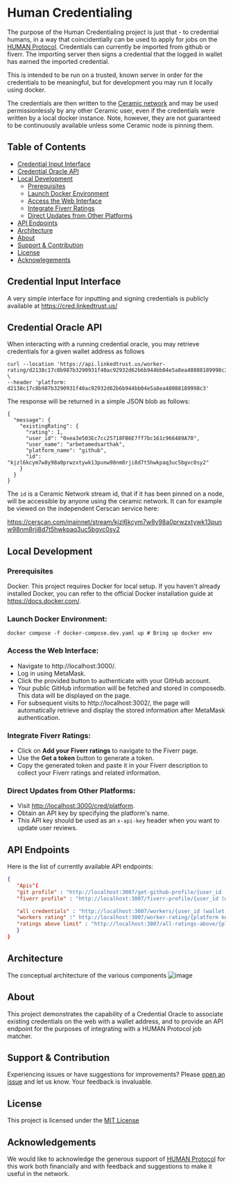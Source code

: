 # Human Credentialing
The purpose of the Human Credentialing project is just that - to credential humans, in a way that coincidentially can be used to apply for jobs on the [HUMAN Protocol](https://www.humanprotocol.org/).  Credentials can currently be imported from github or fiverr.  The importing server then signs a credential that the logged in wallet has earned the imported credential.

This is intended to be run on a trusted, known server in order for the credentials to be meaningful, but for development you may run it locally using docker.

The credentials are then written to the [Ceramic network](https://ceramic.network/) and may be used permissionlessly by any other Ceramic user, even if the credentials were written by a local docker instance.  Note, however, they are not guaranteed to be continuously available unless some Ceramic node is pinning them.

## Table of Contents
- [Credential Input Interface](#credential-input-interface)
- [Credential Oracle API](#credential-oracle-api)
- [Local Development](#local-development)
  * [Prerequisites](#prerequisites)
  * [Launch Docker Environment](#launch-docker-environment)
  * [Access the Web Interface](#access-the-web-interface)
  * [Integrate Fiverr Ratings](#integrate-fiverr-ratings)
  * [Direct Updates from Other Platforms](#direct-updates-from-other-platforms)
- [API Endpoints](#api-endpoints)
- [Architecture](#architecture)
- [About](#about)
- [Support & Contribution](#support--contribution)
- [License](#license)
- [Acknowlegements](#acknowledgements)

## Credential Input Interface

A very simple interface for inputting and signing credentials is publicly available at https://cred.linkedtrust.us/

## Credential Oracle API

When interacting with a running credential oracle, you may retrieve credentials for a given wallet address as follows

```
curl --location 'https://api.linkedtrust.us/worker-rating/d2138c17c8b987b3290931f40ac92932d62b6b944bb04e5a8ea48088189998c3/0xea3e503Ec7cc25718FB6E7ff7bc161c966489A70' \
--header 'platform: d2138c17c8b987b3290931f40ac92932d62b6b944bb04e5a8ea48088189998c3'
```

The response will be returned in a simple JSON blob as follows:

```
{
  "message": {
    "existingRating": {
      "rating": 1,
      "user_id": "0xea3e503Ec7cc25718FB6E7ff7bc161c966489A70",
      "user_name": "arbetamedsarthak",
      "platform_name": "github",
      "id": "kjzl6kcym7w8y98a0prwzxtywk13punw98nm8rji8d7t5hwkpaq3uc5bgvc0sy2"
    }
  }
}
```

The `id` is a Ceramic Network stream id, that if it has been pinned on a node, will be accessible by anyone using the ceramic network.  It can for example be viewed on the independent Cerscan service here:

https://cerscan.com/mainnet/stream/kjzl6kcym7w8y98a0prwzxtywk13punw98nm8rji8d7t5hwkpaq3uc5bgvc0sy2

## Local Development

### Prerequisites

Docker: This project requires Docker for local setup. If you haven't already installed Docker, you can refer to the official Docker installation guide at https://docs.docker.com/.

### Launch Docker Environment:

```
docker compose -f docker-compose.dev.yaml up # Bring up docker env
```
### Access the Web Interface:

   - Navigate to http://localhost:3000/.
   - Log in using MetaMask.
   - Click the provided button to authenticate with your GitHub account.
   - Your public GitHub information will be fetched and stored in composedb. This data will be displayed on the page.
   - For subsequent visits to http://localhost:3002/, the page will automatically retrieve and display the stored information after MetaMask authentication.

### Integrate Fiverr Ratings:

   - Click on **Add your Fiverr ratings** to navigate to the Fiverr page.
   - Use the **Get a token** button to generate a token.
   - Copy the generated token and paste it in your Fiverr description to collect your Fiverr ratings and related information.

### Direct Updates from Other Platforms:

   - Visit [http://localhost:3000/cred/platform](http://localhost:3000/cred/platform).
   - Obtain an API key by specifying the platform's name.
   - This API key should be used as an `x-api-key` header when you want to update user reviews.

## API Endpoints

Here is the list of currently available API endpoints:

```Json
{
   "Apis"{
   "git profile" : "http://localhost:3007/get-github-profile/{user_id (wallet adress)}",
   "fiverr profile" : "http://localhost:3007/fiverr-profile/{user_id (wallet adress)}",

   "all credentials" : "http://localhost:3007/workers/{user_id (wallet adress)}",
   "workers rating" :" http://localhost:3007/worker-rating/{platform key}/{user_id (wallet adress)}",
   "ratings above limit" : "http://localhost:3007/all-ratings-above/{platform key}/{rating}"
   }
}
```

## Architecture

The conceptual architecture of the various components 
![image](https://github.com/Cooperation-org/human-credentialing/assets/798887/4ced4a91-1947-4fd6-a26a-66bdbb3bc9b4)


## About

This project demonstrates the capability of a Credential Oracle to associate existing credentials on the web with a wallet address, and to provide an API endpoint for the purposes of integrating with a HUMAN Protocol job matcher.

## Support & Contribution

Experiencing issues or have suggestions for improvements? Please [open an issue](https://github.com/Cooperation-org/human-credentialing/issues) and let us know. Your feedback is invaluable.

## License

This project is licensed under the [MIT License](https://opensource.org/license/mit/)

## Acknowledgements

We would like to acknowledge the generous support of [HUMAN Protocol](https://humanprotocol.org) for this work both financially and with feedback and suggestions to make it useful in the network.


